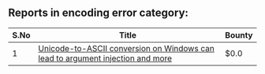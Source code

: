 ## Reports in encoding error category:
| S.No | Title | Bounty |
| ---- | ----- | ------ |
| 1 | [Unicode-to-ASCII conversion on Windows can lead to argument injection and more](https://hackerone.com/reports/2550951) | $0.0 |
